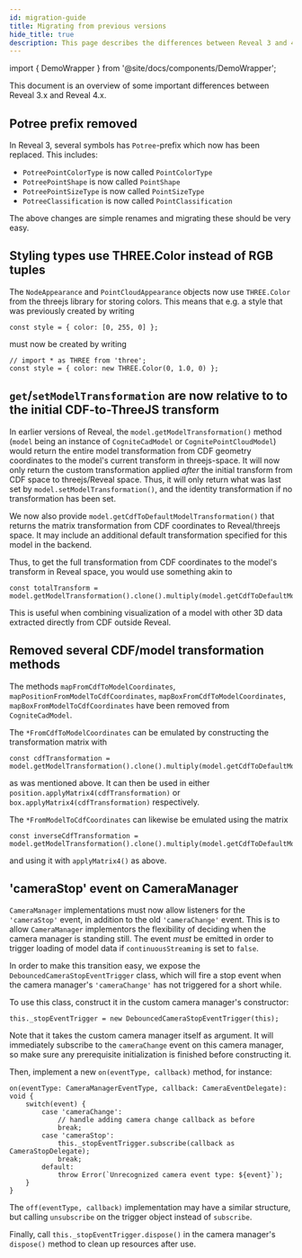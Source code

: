 ```yaml
---
id: migration-guide
title: Migrating from previous versions
hide_title: true
description: This page describes the differences between Reveal 3 and 4.
---
```


import { DemoWrapper } from '@site/docs/components/DemoWrapper';

This document is an overview of some important differences between Reveal 3.x and Reveal 4.x.

## Potree prefix removed

In Reveal 3, several symbols has `Potree`-prefix which now has been replaced. This includes:

- `PotreePointColorType` is now called `PointColorType`
- `PotreePointShape` is now called `PointShape`
- `PotreePointSizeType` is now called `PointSizeType`
- `PotreeClassification` is now called `PointClassification`

The above changes are simple renames and migrating these should be very easy.

## Styling types use THREE.Color instead of RGB tuples

The `NodeAppearance` and `PointCloudAppearance` objects now use `THREE.Color` from the threejs library for storing colors. This means that e.g. a style that was previously created by writing

```
const style = { color: [0, 255, 0] };
```

must now be created by writing

```
// import * as THREE from 'three';
const style = { color: new THREE.Color(0, 1.0, 0) };
```

## `get`/`setModelTransformation` are now relative to to the initial CDF-to-ThreeJS transform

In earlier versions of Reveal, the `model.getModelTransformation()` method (`model` being an instance of `CogniteCadModel` or `CognitePointCloudModel`) would return the entire model transformation from CDF geometry coordinates to the model's current transform in threejs-space. It will now only return the custom transformation applied *after* the initial transform from CDF space to threejs/Reveal space. Thus, it will only return what was last set by `model.setModelTransformation()`, and the identity transformation if no transformation has been set.

We now also provide `model.getCdfToDefaultModelTransformation()` that returns the matrix transformation from CDF coordinates to Reveal/threejs space. It may include an additional default transformation specified for this model in the backend.

Thus, to get the full transformation from CDF coordinates to the model's transform in Reveal space, you would use something akin to

```
const totalTransform = model.getModelTransformation().clone().multiply(model.getCdfToDefaultModelTransformation());
```
This is useful when combining visualization of a model with other 3D data extracted directly from CDF outside Reveal.

## Removed several CDF/model transformation methods

The methods `mapFromCdfToModelCoordinates`, `mapPositionFromModelToCdfCoordinates`, `mapBoxFromCdfToModelCoordinates`, `mapBoxFromModelToCdfCoordinates` have been removed from `CogniteCadModel`.

The `*FromCdfToModelCoordinates` can be emulated by constructing the transformation matrix with

```
const cdfTransformation = model.getModelTransformation().clone().multiply(model.getCdfToDefaultModelTransformation());
```
as was mentioned above. It can then be used in either `position.applyMatrix4(cdfTransformation)` or `box.applyMatrix4(cdfTransformation)` respectively.

The `*FromModelToCdfCoordinates` can likewise be emulated using the matrix
```
const inverseCdfTransformation = model.getModelTransformation().clone().multiply(model.getCdfToDefaultModelTransformation()).invert();
```
and using it with `applyMatrix4()` as above.

## 'cameraStop' event on CameraManager

`CameraManager` implementations must now allow listeners for the `'cameraStop'` event, in addition to the old `'cameraChange'` event. This is to allow `CameraManager` implementors the flexibility of deciding when the camera manager is standing still. The event *must* be emitted in order to trigger loading of model data if `continuousStreaming` is set to `false`.

In order to make this transition easy, we expose the `DebouncedCameraStopEventTrigger` class, which will fire a stop event when the camera manager's `'cameraChange'` has not triggered for a short while.

To use this class, construct it in the custom camera manager's constructor:
```
this._stopEventTrigger = new DebouncedCameraStopEventTrigger(this);
```
Note that it takes the custom camera manager itself as argument. It will immediately subscribe to the `cameraChange` event on this camera manager, so make sure any prerequisite initialization is finished before constructing it.

Then, implement a new `on(eventType, callback)` method, for instance:
```
on(eventType: CameraManagerEventType, callback: CameraEventDelegate): void {
    switch(event) {
        case 'cameraChange':
            // handle adding camera change callback as before
            break;
        case 'cameraStop':
            this._stopEventTrigger.subscribe(callback as CameraStopDelegate);
            break;
        default:
            throw Error(`Unrecognized camera event type: ${event}`);
    }
}
```
The `off(eventType, callback)` implementation may have a similar structure, but calling `unsubscribe` on the trigger object instead of `subscribe`.

Finally, call `this._stopEventTrigger.dispose()` in the camera manager's `dispose()` method to clean up resources after use.
